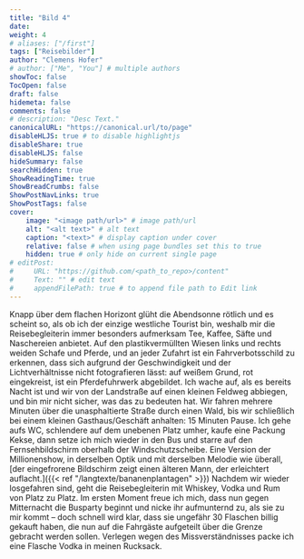 ```yaml
---
title: "Bild 4"
date: 
weight: 4
# aliases: ["/first"]
tags: ["Reisebilder"]
author: "Clemens Hofer"
# author: ["Me", "You"] # multiple authors
showToc: false
TocOpen: false
draft: false
hidemeta: false
comments: false
# description: "Desc Text."
canonicalURL: "https://canonical.url/to/page"
disableHLJS: true # to disable highlightjs
disableShare: true
disableHLJS: false
hideSummary: false
searchHidden: true
ShowReadingTime: true
ShowBreadCrumbs: false
ShowPostNavLinks: true
ShowPostTags: false
cover:
    image: "<image path/url>" # image path/url
    alt: "<alt text>" # alt text
    caption: "<text>" # display caption under cover
    relative: false # when using page bundles set this to true
    hidden: true # only hide on current single page
# editPost:
#     URL: "https://github.com/<path_to_repo>/content"
#     Text: "" # edit text
#     appendFilePath: true # to append file path to Edit link
---
```


Knapp über dem flachen Horizont glüht die Abendsonne rötlich und es scheint so, als ob ich der einzige westliche Tourist bin, weshalb mir die Reisebegleiterin immer besonders aufmerksam Tee, Kaffee, Säfte und Naschereien anbietet. Auf den plastikvermüllten Wiesen links und rechts weiden Schafe und Pferde, und an jeder Zufahrt ist ein Fahrverbotsschild zu erkennen, dass sich aufgrund der Geschwindigkeit und der Lichtverhältnisse nicht fotografieren lässt: auf weißem Grund, rot eingekreist, ist ein Pferdefuhrwerk abgebildet. Ich wache auf, als es bereits Nacht ist und wir von der Landstraße auf einen kleinen Feldweg abbiegen, und bin mir nicht sicher, was das zu bedeuten hat. Wir fahren mehrere Minuten über die unasphaltierte Straße durch einen Wald, bis wir schließlich bei einem kleinen Gasthaus/Geschäft anhalten: 15 Minuten Pause. Ich gehe aufs WC, schlendere auf dem unebenen Platz umher, kaufe eine Packung Kekse, dann setze ich mich wieder in den Bus und starre auf den Fernsehbildschirm oberhalb der Windschutzscheibe. Eine Version der Millionenshow, in derselben Optik und mit derselben Melodie wie überall, [der eingefrorene Bildschirm zeigt einen älteren Mann, der erleichtert auflacht.]({{< ref "/langtexte/bananenplantagen" >}}) Nachdem wir wieder losgefahren sind, geht die Reisebegleiterin mit Whiskey, Vodka und Rum von Platz zu Platz. Im ersten Moment freue ich mich, dass nun gegen Mitternacht die Busparty beginnt und nicke ihr aufmunternd zu, als sie zu mir kommt – doch schnell wird klar, dass sie ungefähr 30 Flaschen billig gekauft haben, die nun auf die Fahrgäste aufgeteilt über die Grenze gebracht werden sollen. Verlegen wegen des Missverständnisses packe ich eine Flasche Vodka in meinen Rucksack.